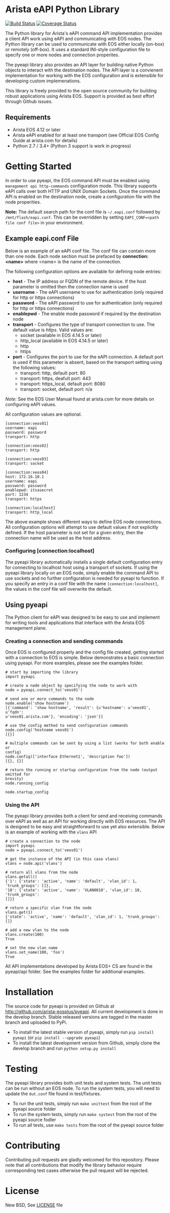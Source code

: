 # Arista eAPI Python Library

[![Build
Status](https://travis-ci.org/arista-eosplus/pyeapi.svg?branch=develop)](https://travis-ci.org/arista-eosplus/pyeapi) [![Coverage
Status](https://coveralls.io/repos/arista-eosplus/pyeapi/badge.svg?branch=develop)](https://coveralls.io/r/arista-eosplus/pyeapi?branch=develop)

The Python library for Arista's eAPI command API implementation provides a
client API work using eAPI and communicating with EOS nodes.  The Python
library can be used to communicate with EOS either locally (on-box) or remotely
(off-box).  It uses a standard INI-style configuration file to specify one or
more nodes and connection properites.

The pyeapi library also provides an API layer for building native Python
objects to interact with the destination nodes.  The API layer is a convienent
implementation for working with the EOS configuration and is extensible for
developing custom implemenations.

This library is freely provided to the open source community for building
robust applications using Arista EOS.  Support is provided as best effort
through Github issues.

## Requirements

* Arista EOS 4.12 or later
* Arista eAPI enabled for at least one transport (see Official EOS Config Guide
  at arista.com for details)
* Python 2.7 / 3.4+ (Python 3 support is work in progress)

# Getting Started
In order to use pyeapi, the EOS command API must be enabled using ``management
api http-commands`` configuration mode.  This library supports eAPI calls over
both HTTP and UNIX Domain Sockets.  Once the command API is enabled on the
destination node, create a configuration file with the node properities. 

**Note:** The default search path for the conf file is ``~/.eapi.conf``
followed by ``/mnt/flash/eapi.conf``.  This can be overridden by setting
``EAPI_CONF=<path file conf file>`` in your environment.

## Example eapi.conf File
Below is an example of an eAPI conf file.  The conf file can contain more than
one node.  Each node section must be prefaced by **connection:\<name\>** where
\<name\> is the name of the connection.

The following configuration options are available for defining node entries:

* **host** - The IP address or FQDN of the remote device.  If the host
  parameter is omitted then the connection name is used
* **username** - The eAPI username to use for authentication (only required for
  http or https connections)
* **password** - The eAPI password to use for authentication (only required for
  http or https connections)
* **enablepwd** - The enable mode password if required by the destination node
* **transport** - Configures the type of transport connection to use.  The
  default value is _https_.  Valid values are:
    * socket (available in EOS 4.14.5 or later)
    * http_local (available in EOS 4.14.5 or later)
    * http
    * https  
* **port** - Configures the port to use for the eAPI connection.  A default
  port is used if this parameter is absent, based on the transport setting
using the following values:
    * transport: http, default port: 80
    * transport: https, deafult port: 443
    * transport: https_local, default port: 8080
    * transport: socket, default port: n/a


_Note:_ See the EOS User Manual found at arista.com for more details on
configuring eAPI values.

All configuration values are optional. 

```
[connection:veos01]
username: eapi
password: password
transport: http

[connection:veos02]
transport: http

[connection:veos03]
transport: socket

[connection:veos04]
host: 172.16.10.1
username: eapi
password: password
enablepwd: itsasecret
port: 1234
transport: https

[connection:localhost]
transport: http_local
```

The above example shows different ways to define EOS node connections.  All
configuration options will attempt to use default values if not explicitly
defined.  If the host parameter is not set for a given entry, then the
connection name will be used as the host address.

### Configuring \[connection:localhost]

The pyeapi library automatically installs a single default configuration entry
for connecting to localhost host using a transport of sockets.  If using the
pyeapi library locally on an EOS node, simply enable the command API to use
sockets and no further configuration is needed for pyeapi to function.  If you
specify an entry in a conf file with the name ``[connection:localhost]``, the
values in the conf file will overwrite the default.

## Using pyeapi
The Python client for eAPI was designed to be easy to use and implement for
writing tools and applications that interface with the Arista EOS management
plane.  

### Creating a connection and sending commands
Once EOS is configured properly and the config file created, getting started
with a connection to EOS is simple.  Below demonstrates a basic connection
using pyeapi.  For more examples, please see the examples folder.

```
# start by importing the library
import pyeapi

# create a node object by specifying the node to work with
node = pyeapi.connect_to('veos01')

# send one or more commands to the node
node.enable('show hostname')
[{'command': 'show hostname', 'result': {u'hostname': u'veos01', u'fqdn':
u'veos01.arista.com'}, 'encoding': 'json'}]

# use the config method to send configuration commands
node.config('hostname veos01')
[{}]

# multiple commands can be sent by using a list (works for both enable or
config)
node.config(['interface Ethernet1', 'description foo'])
[{}, {}]

# return the running or startup configuration from the node (output omitted for
brevity)
node.running_config

node.startup_config
```

### Using the API

The pyeapi library provides both a client for send and receiving commands over
eAPI as well as an API for working directly with EOS resources.   The API is
designed to be easy and straightforward to use yet also extensible.  Below is
an example of working with the ``vlans`` API

```
# create a connection to the node
import pyeapi
node = pyeapi.connect_to('veos01')

# get the instance of the API (in this case vlans)
vlans = node.api('vlans')

# return all vlans from the node
vlans.getall()
{'1': {'state': 'active', 'name': 'default', 'vlan_id': 1, 'trunk_groups': []},
'10': {'state': 'active', 'name': 'VLAN0010', 'vlan_id': 10, 'trunk_groups':
[]}}

# return a specific vlan from the node
vlans.get(1)
{'state': 'active', 'name': 'default', 'vlan_id': 1, 'trunk_groups': []}

# add a new vlan to the node
vlans.create(100)
True

# set the new vlan name
vlans.set_name(100, 'foo')
True
```

All API implementations developed by Arista EOS+ CS are found in the pyeapi/api
folder.  See the examples folder for additional examples.

# Installation

The source code for pyeapi is provided on Github at
http://github.com/arista-eosplus/pyeapi.  All current development is done in
the develop branch.  Stable released versions are tagged in the master branch
and uploaded to PyPi.

* To install the latest stable version of pyeapi, simply run ``pip install
  pyeapi`` (or ``pip install --upgrade pyeapi``)
* To install the latest development version from Github, simply clone the
  develop branch and run ``python setup.py install``

# Testing
The pyeapi library provides both unit tests and system tests.  The unit tests
can be run without an EOS node.  To run the system tests, you will need to
update the ``dut.conf`` file found in test/fixtures.  

* To run the unit tests, simply run ``make unittest`` from the root of the
  pyeapi source folder
* To run the system tests, simply run ``make systest`` from the root of the
  pyeapi source fodler
* To run all tests, use ``make tests`` from the root of the pyeapi source
  folder


# Contributing

Contributing pull requests are gladly welcomed for this repository.  Please
note that all contributions that modify the library behavior require
corresponding test cases otherwise the pull request will be rejected.  

# License

New BSD, See [LICENSE](LICENSE) file

